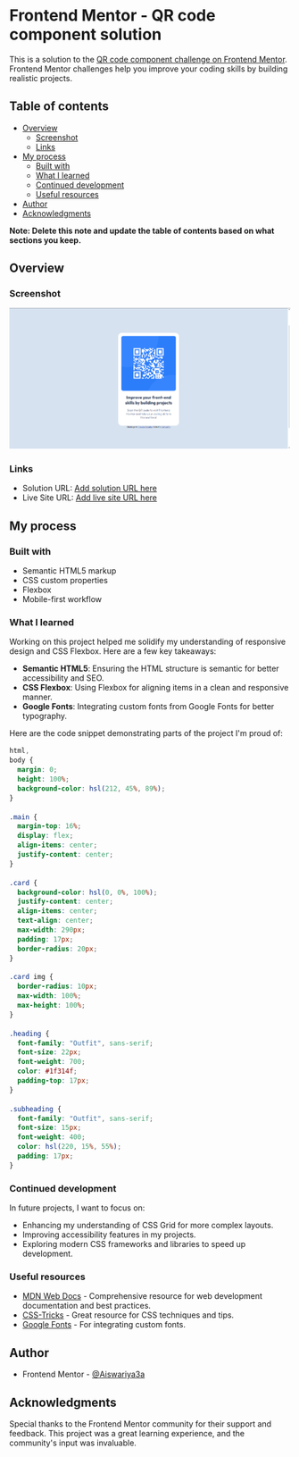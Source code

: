 # Frontend Mentor - QR code component solution

This is a solution to the [QR code component challenge on Frontend Mentor](https://www.frontendmentor.io/challenges/qr-code-component-iux_sIO_H). Frontend Mentor challenges help you improve your coding skills by building realistic projects. 

## Table of contents

- [Overview](#overview)
  - [Screenshot](#screenshot)
  - [Links](#links)
- [My process](#my-process)
  - [Built with](#built-with)
  - [What I learned](#what-i-learned)
  - [Continued development](#continued-development)
  - [Useful resources](#useful-resources)
- [Author](#author)
- [Acknowledgments](#acknowledgments)

**Note: Delete this note and update the table of contents based on what sections you keep.**

## Overview

### Screenshot

![](Screenshot.png)

### Links

- Solution URL: [Add solution URL here](https://your-solution-url.com)
- Live Site URL: [Add live site URL here](https://your-live-site-url.com)

## My process

### Built with

- Semantic HTML5 markup
- CSS custom properties
- Flexbox
- Mobile-first workflow

### What I learned

Working on this project helped me solidify my understanding of responsive design and CSS Flexbox. Here are a few key takeaways:

- **Semantic HTML5**: Ensuring the HTML structure is semantic for better accessibility and SEO.
- **CSS Flexbox**: Using Flexbox for aligning items in a clean and responsive manner.
- **Google Fonts**: Integrating custom fonts from Google Fonts for better typography.

Here are the code snippet demonstrating parts of the project I'm proud of:

```css
html,
body {
  margin: 0;
  height: 100%;
  background-color: hsl(212, 45%, 89%);
}

.main {
  margin-top: 16%;
  display: flex;
  align-items: center;
  justify-content: center;
}

.card {
  background-color: hsl(0, 0%, 100%);
  justify-content: center;
  align-items: center;
  text-align: center;
  max-width: 290px;
  padding: 17px;
  border-radius: 20px;
}

.card img {
  border-radius: 10px;
  max-width: 100%;
  max-height: 100%;
}

.heading {
  font-family: "Outfit", sans-serif;
  font-size: 22px;
  font-weight: 700;
  color: #1f314f;
  padding-top: 17px;
}

.subheading {
  font-family: "Outfit", sans-serif;
  font-size: 15px;
  font-weight: 400;
  color: hsl(220, 15%, 55%);
  padding: 17px;
}
```

### Continued development

In future projects, I want to focus on:

- Enhancing my understanding of CSS Grid for more complex layouts.
- Improving accessibility features in my projects.
- Exploring modern CSS frameworks and libraries to speed up development.

### Useful resources

- [MDN Web Docs](https://developer.mozilla.org/en-US/) - Comprehensive resource for web development documentation and best practices.
- [CSS-Tricks](https://css-tricks.com/) - Great resource for CSS techniques and tips.
- [Google Fonts](https://fonts.google.com/) - For integrating custom fonts.

## Author
- Frontend Mentor - [@Aiswariya3a](https://www.frontendmentor.io/profile/Aiswariya3a)

## Acknowledgments

Special thanks to the Frontend Mentor community for their support and feedback. This project was a great learning experience, and the community's input was invaluable.
